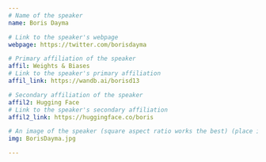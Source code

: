 ```yaml
---
# Name of the speaker
name: Boris Dayma

# Link to the speaker's webpage
webpage: https://twitter.com/borisdayma

# Primary affiliation of the speaker
affil: Weights & Biases
# Link to the speaker's primary affiliation
affil_link: https://wandb.ai/borisd13

# Secondary affiliation of the speaker
affil2: Hugging Face
# Link to the speaker's secondary affiliation
affil2_link: https://huggingface.co/boris

# An image of the speaker (square aspect ratio works the best) (place in the `assets/img/speakers` directory)
img: BorisDayma.jpg

---
```


<!-- Whatever you write below will show up as the speaker's bio -->
